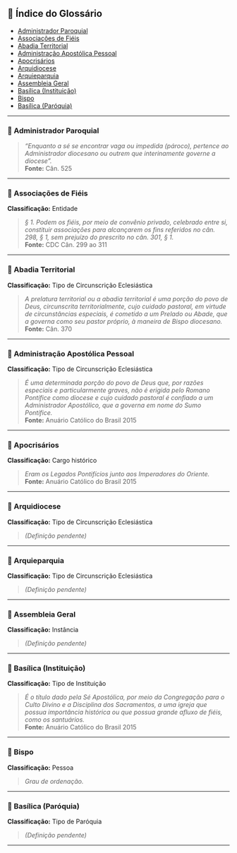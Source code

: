 ## 📘 Índice do Glossário

- [Administrador Paroquial](#administrador-paroquial)
- [Associações de Fiéis](#associações-de-fiéis)
- [Abadia Territorial](#abadia-territorial)
- [Administração Apostólica Pessoal](#administração-apostólica-pessoal)
- [Apocrisários](#apocrisários)
- [Arquidiocese](#arquidiocese)
- [Arquieparquia](#arquieparquia)
- [Assembleia Geral](#assembleia-geral)
- [Basílica (Instituição)](#basílica-instituição)
- [Bispo](#bispo)
- [Basílica (Paróquia)](#basílica-paróquia)

---

### 📌 Administrador Paroquial

> *“Enquanto a sé se encontrar vaga ou impedida (pároco), pertence ao Administrador diocesano ou outrem que interinamente governe a diocese”.*  
**Fonte:** Cân. 525

---

### 📌 Associações de Fiéis  
**Classificação:** Entidade

> *§ 1. Podem os fiéis, por meio de convênio privado, celebrado entre si, constituir associações para alcançarem os fins referidos no cân. 298, § 1, sem prejuízo do prescrito no cân. 301, § 1.*  
**Fonte:** CDC Cân. 299 ao 311

---

### 📌 Abadia Territorial  
**Classificação:** Tipo de Circunscrição Eclesiástica

> *A prelatura territorial ou a abadia territorial é uma porção do povo de Deus, circunscrita territorialmente, cujo cuidado pastoral, em virtude de circunstâncias especiais, é cometido a um Prelado ou Abade, que a governa como seu pastor próprio, à maneira de Bispo diocesano.*  
**Fonte:** Cân. 370

---

### 📌 Administração Apostólica Pessoal  
**Classificação:** Tipo de Circunscrição Eclesiástica

> *É uma determinada porção do povo de Deus que, por razões especiais e particularmente graves, não é erigida pelo Romano Pontífice como diocese e cujo cuidado pastoral é confiado a um Administrador Apostólico, que a governa em nome do Sumo Pontífice.*  
**Fonte:** Anuário Católico do Brasil 2015

---

### 📌 Apocrisários  
**Classificação:** Cargo histórico

> *Eram os Legados Pontifícios junto aos Imperadores do Oriente.*  
**Fonte:** Anuário Católico do Brasil 2015

---

### 📌 Arquidiocese  
**Classificação:** Tipo de Circunscrição Eclesiástica

> *(Definição pendente)*

---

### 📌 Arquieparquia  
**Classificação:** Tipo de Circunscrição Eclesiástica

> *(Definição pendente)*

---

### 📌 Assembleia Geral  
**Classificação:** Instância

> *(Definição pendente)*

---

### 📌 Basílica (Instituição)  
**Classificação:** Tipo de Instituição

> *É o título dado pela Sé Apostólica, por meio da Congregação para o Culto Divino e a Disciplina dos Sacramentos, a uma igreja que possua importância histórica ou que possua grande afluxo de fiéis, como os santuários.*  
**Fonte:** Anuário Católico do Brasil 2015

---

### 📌 Bispo  
**Classificação:** Pessoa

> *Grau de ordenação.*

---

### 📌 Basílica (Paróquia)  
**Classificação:** Tipo de Paróquia

> *(Definição pendente)*

---

